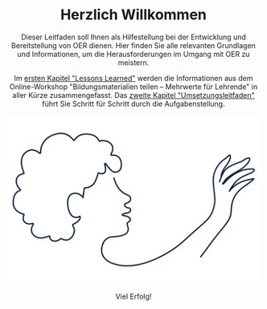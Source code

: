 <center>

# Herzlich Willkommen

Dieser Leitfaden soll Ihnen als Hilfestellung bei der Entwicklung und Bereitstellung von OER dienen. Hier finden Sie alle relevanten Grundlagen und Informationen, um die Herausforderungen im Umgang mit OER zu meistern.

Im [ersten Kapitel "Lessons Learned"](lessons_learned.md) werden die Informationen aus dem Online-Workshop "Bildungsmaterialien teilen – Mehrwerte für Lehrende" in aller Kürze zusammengefasst. Das [zweite Kapitel "Umsetzungsleitfaden"](task_overview.md) führt Sie Schritt für Schritt durch die Aufgabenstellung.

<img src="images/LineArt_nutzen_gespiegelt.svg" alt="Willkommen bei Twillo">

Viel Erfolg!

</center>
